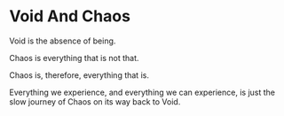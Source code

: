 Void And Chaos
==============

Void is the absence of being.

Chaos is everything that is not that.

Chaos is, therefore, everything that is.

Everything we experience, and everything we can experience, is just the
slow journey of Chaos on its way back to Void.

